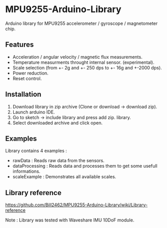 # MPU9255-Arduino-Library
Arduino library for MPU9255 accelerometer / gyroscope / magnetometer chip. 

## Features 
- Acceleration / angular velocity / magnetic flux  measurements. 
- Temperature measurments throught internal sensor. (experimental). 
- Scale selection (from +- 2g and +- 250 dps to +- 16g and +-2000 dps).
- Power reduction. 
- Reset control. 

## Installation
1. Download library in zip archive (Clone or download -> download zip). 
2. Launch arduino IDE. 
3. Go to sketch -> include library and press add zip. library. 
4. Select downloaded archive and click open. 


## Examples 
Library contains 4 examples : 
- rawData : Reads raw data from the sensors. 
- dataProcessing : Reads data and processes them to get some usefull informations. 
- scaleExample : Demonstrates all available scales. 



## Library reference
https://github.com/Bill2462/MPU9255-Arduino-Library/wiki/Library-reference

Note : Library was tested with Waveshare IMU 10DoF module.
